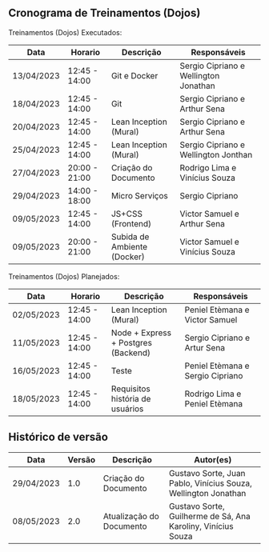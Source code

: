 ## Cronograma de Treinamentos (Dojos)

Treinamentos (Dojos) Executados:

| Data | Horario | Descrição | Responsáveis |
| ---- | ---- | ---- | ---- |
| 13/04/2023 | 12:45 - 14:00 | Git e Docker | Sergio Cipriano e Wellington Jonathan |
| 18/04/2023 | 12:45 - 14:00 | Git | Sergio Cipriano e Arthur Sena |
| 20/04/2023 | 12:45 - 14:00 | Lean Inception (Mural) | Sergio Cipriano e Arthur Sena |
| 25/04/2023 | 12:45 - 14:00 | Lean Inception (Mural)| Sergio Cipriano e Wellington Jonthan |
| 27/04/2023 | 20:00 - 21:00 | Criação do Documento | Rodrigo Lima e Vinícius Souza |
| 29/04/2023 | 14:00 - 18:00 | Micro Serviços | Sergio Cipriano |
| 09/05/2023 | 12:45 - 14:00 | JS+CSS (Frontend) | Victor Samuel e  Arthur Sena | 
| 09/05/2023 | 20:00 - 21:00 | Subida de Ambiente (Docker) | Victor Samuel e Vinícius Souza |

Treinamentos (Dojos) Planejados:

| Data | Horario | Descrição | Responsáveis |
| ---- | ---- | ---- | ---- |
| 02/05/2023 |12:45 - 14:00 | Lean Inception (Mural)  | Peniel Etèmana  e Victor Samuel   |
| 11/05/2023 |12:45 - 14:00 | Node + Express + Postgres (Backend) | Sergio Cipriano e Artur Sena  | 
| 16/05/2023 |12:45 - 14:00 | Teste | Peniel Etèmana e Sergio Cipriano | 
| 18/05/2023 |12:45 - 14:00 | Requisitos história de usuários | Rodrigo Lima e Peniel Etèmana | 

## Histórico de versão
| Data | Versão | Descrição | Autor(es) |
| ---- | ---- | ---- | ---- |
| 29/04/2023 | 1.0 | Criação do Documento | Gustavo Sorte, Juan Pablo, Vinícius Souza, Wellington Jonathan |
| 08/05/2023 | 2.0 | Atualização do Documento | Gustavo Sorte, Guilherme de Sá, Ana Karoliny, Vinícius Souza |
